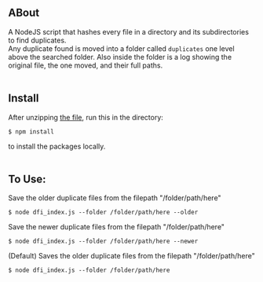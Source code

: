 ## ABout

A NodeJS script that hashes every file in a directory and its subdirectories to find duplicates. <br>
Any duplicate found is moved into a folder called `duplicates` one level above the searched folder. Also inside the folder is a log showing the original file, the one moved, and their full paths.
<br><br>

## Install

After unzipping [the file](), run this in the directory:

`$ npm install`

to install the packages locally.
<br><br>


## To Use:

Save the older duplicate files from the filepath "/folder/path/here"
```
$ node dfi_index.js --folder /folder/path/here --older
```

Save the newer duplicate files from the filepath "/folder/path/here"
```
$ node dfi_index.js --folder /folder/path/here --newer
```

(Default) Saves the older duplicate files from the filepath "/folder/path/here"
```
$ node dfi_index.js --folder /folder/path/here
```

